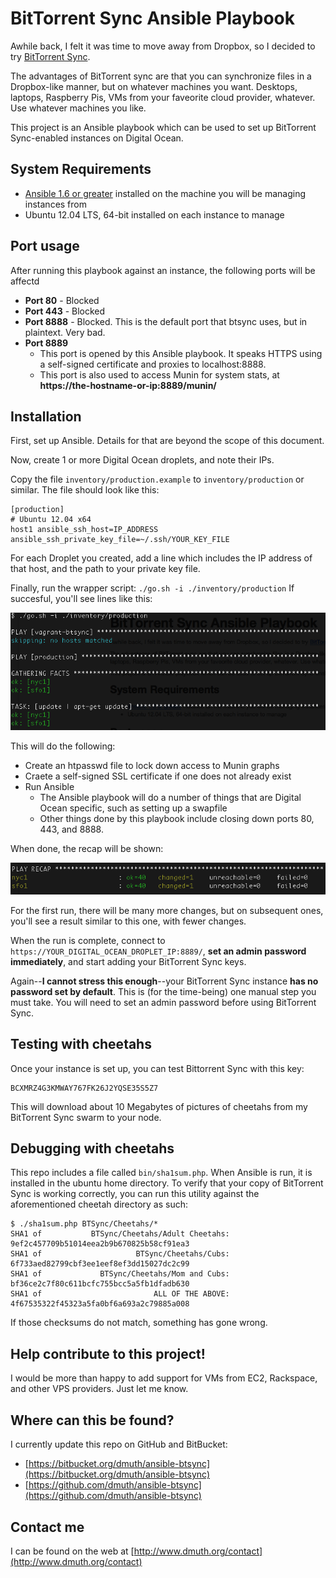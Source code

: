 
# BitTorrent Sync Ansible Playbook

Awhile back, I felt it was time to move away from Dropbox, so I decided to try [BitTorrent Sync](http://www.bittorrent.com/sync).

The advantages of BitTorrent sync are that you can synchronize files in a Dropbox-like manner, but on whatever machines you want.  Desktops, laptops, Raspberry Pis, VMs from your faveorite cloud provider, whatever.  Use whatever machines you like.

This project is an Ansible playbook which can be used to set up BitTorrent Sync-enabled instances on Digital Ocean.


## System Requirements

- [Ansible 1.6 or greater](http://www.ansible.com/home) installed on the machine you will be managing instances from
- Ubuntu 12.04 LTS, 64-bit installed on each instance to manage


## Port usage

After running this playbook against an instance, the following ports will be affectd

- **Port 80** - Blocked
- **Port 443** - Blocked
- **Port 8888** - Blocked. This is the default port that btsync uses, but in plaintext.  Very bad.
- **Port 8889**
	- This port is opened by this Ansible playbook.  It speaks HTTPS using a self-signed certificate and proxies to localhost:8888.
	- This port is also used to access Munin for system stats, at **https://the-hostname-or-ip:8889/munin/**


## Installation

First, set up Ansible.  Details for that are beyond the scope of this document.

Now, create 1 or more Digital Ocean droplets, and note their IPs.

Copy the file `inventory/production.example` to `inventory/production` or similar.  The file should look like this:

    [production] 
    # Ubuntu 12.04 x64
    host1 ansible_ssh_host=IP_ADDRESS ansible_ssh_private_key_file=~/.ssh/YOUR_KEY_FILE

For each Droplet you created, add a line which includes the IP address of that host, and the path to your private key file.

Finally, run the wrapper script: `./go.sh -i ./inventory/production`  If succesful, you'll see lines like this:

![Starting Ansible](images/ansible-start.png)

This will do the following:

- Create an htpasswd file to lock down access to Munin graphs
- Craete a self-signed SSL certificate if one does not already exist
- Run Ansible
    - The Ansible playbook will do a number of things that are Digital Ocean specific, such as setting up a swapfile
    - Other things done by this playbook include closing down ports 80, 443, and 8888.

When done, the recap will be shown:

![Starting Ansible](images/ansible-finish.png)

For the first run, there will be many more changes, but on subsequent ones, you'll see a result similar to this one, with fewer changes.

When the run is complete, connect to `https://YOUR_DIGITAL_OCEAN_DROPLET_IP:8889/`, **set an admin password immediately**, and start adding your BitTorrent Sync keys.

Again--**I cannot stress this enough**--your BitTorrent Sync instance **has no password set by default**.  This is (for the time-being) one manual step you must take.  You will need to set an admin password before using BitTorrent Sync.

## Testing with cheetahs

Once your instance is set up, you can test Bittorrent Sync with this key:

    BCXMRZ4G3KMWAY767FK26J2YQSE35S5Z7

This will download about 10 Megabytes of pictures of cheetahs from my BitTorrent Sync swarm to your node.


## Debugging with cheetahs

This repo includes a file called `bin/sha1sum.php`.  When Ansible is run, it is installed in the ubuntu home directory.  To verify that your copy of BitTorrent Sync is working correctly, you can run this utility against the aforementioned cheetah directory as such: 

    $ ./sha1sum.php BTSync/Cheetahs/* 
    SHA1 of           BTSync/Cheetahs/Adult Cheetahs: 9ef2c457709b51014eea2b9b670825b58cf91ea3
    SHA1 of                     BTSync/Cheetahs/Cubs: 6f733aed82799cbf3ee1eef8ef3dd15027dc2c99
    SHA1 of             BTSync/Cheetahs/Mom and Cubs: bf36ce2c7f80c611bcfc755bcc5a5fb1dfadb630
    SHA1 of                         ALL OF THE ABOVE: 4f67535322f45323a5fa0bf6a693a2c79885a008

If those checksums do not match, something has gone wrong.


## Help contribute to this project!

I would be more than happy to add support for VMs from EC2, Rackspace, and other VPS providers.  Just let me know.


## Where can this be found?

I currently update this repo on GitHub and BitBucket:

- [https://bitbucket.org/dmuth/ansible-btsync](https://bitbucket.org/dmuth/ansible-btsync)
- [https://github.com/dmuth/ansible-btsync](https://github.com/dmuth/ansible-btsync)

## Contact me

I can be found on the web at [http://www.dmuth.org/contact](http://www.dmuth.org/contact)
